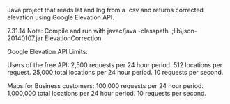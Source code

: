 Java project that reads lat and lng from a .csv and returns corrected elevation using Google Elevation API. 

7.31.14 Note: Compile and run with javac/java -classpath .;lib\json-20140107.jar ElevationCorrection

Google Elevation API Limits:

Users of the free API:
2,500 requests per 24 hour period.
512 locations per request.
25,000 total locations per 24 hour period.
10 requests per second.


Maps for Business customers:
100,000 requests per 24 hour period.
1,000,000 total locations per 24 hour period.
10 requests per second.